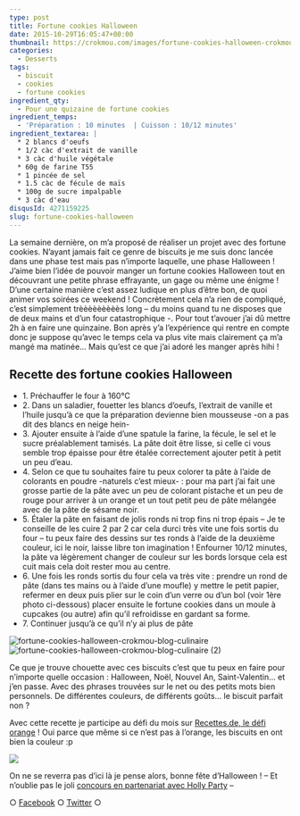 ```yaml
---
type: post
title: Fortune cookies Halloween
date: 2015-10-29T16:05:47+00:00
thumbnail: https://crokmou.com/images/fortune-cookies-halloween-crokmou-blog-culinaire-1.jpg
categories:
  - Desserts
tags:
  - biscuit
  - cookies
  - fortune cookies
ingredient_qty:
  - Pour une quizaine de fortune cookies
ingredient_temps:
  - 'Préparation : 10 minutes  | Cuisson : 10/12 minutes'
ingredient_textarea: |
  * 2 blancs d'oeufs
  * 1/2 càc d'extrait de vanille
  * 3 càc d'huile végétale
  * 60g de farine T55
  * 1 pincée de sel
  * 1.5 càc de fécule de maïs
  * 100g de sucre impalpable
  * 3 càc d'eau
disqusId: 4271159225
slug: fortune-cookies-halloween
---
```


La semaine dernière, on m’a proposé de réaliser un projet avec des fortune cookies. N’ayant jamais fait ce genre de biscuits je me suis donc lancée dans une phase test mais pas n’importe laquelle, une phase Halloween ! J’aime bien l’idée de pouvoir manger un fortune cookies Halloween tout en découvrant une petite phrase effrayante, un gage ou même une énigme ! D’une certaine manière c’est assez ludique en plus d’être bon, de quoi animer vos soirées ce weekend ! Concrètement cela n’a rien de compliqué, c’est simplement trèèèèèèèèès long – du moins quand tu ne disposes que de deux mains et d’un four catastrophique -. Pour tout t’avouer j’ai dû mettre 2h à en faire une quinzaine. Bon après y’a l’expérience qui rentre en compte donc je suppose qu’avec le temps cela va plus vite mais clairement ça m’a mangé ma matinée… Mais qu’est ce que j’ai adoré les manger après hihi !  

## Recette des fortune cookies Halloween

* 1\. Préchauffer le four à 160°C
* 2\. Dans un saladier, fouetter les blancs d’oeufs, l’extrait de vanille et l’huile jusqu’à ce que la préparation devienne bien mousseuse -on a pas dit des blancs en neige hein-
* 3\. Ajouter ensuite à l’aide d’une spatule la farine, la fécule, le sel et le sucre préalablement tamisés. La pâte doit être lisse, si celle ci vous semble trop épaisse pour être étalée correctement ajouter petit à petit un peu d’eau.
* 4\. Selon ce que tu souhaites faire tu peux colorer ta pâte à l’aide de colorants en poudre -naturels c’est mieux- : pour ma part j’ai fait une grosse partie de la pâte avec un peu de colorant pistache et un peu de rouge pour arriver à un orange et un tout petit peu de pâte mélangée avec de la pâte de sésame noir.
* 5\. Étaler la pâte en faisant de jolis ronds ni trop fins ni trop épais – Je te conseille de les cuire 2 par 2 car cela durci très vite une fois sortis du four – tu peux faire des dessins sur tes ronds à l’aide de la deuxième couleur, ici le noir, laisse libre ton imagination ! Enfourner 10/12 minutes, la pâte va légèrement changer de couleur sur les bords lorsque cela est cuit mais cela doit rester mou au centre.
* 6\. Une fois les ronds sortis du four cela va très vite : prendre un rond de pâte (dans tes mains ou à l’aide d’une moufle) y mettre le petit papier, refermer en deux puis plier sur le coin d’un verre ou d’un bol (voir 1ère photo ci-dessous) placer ensuite le fortune cookies dans un moule à cupcakes (ou autre) afin qu’il refroidisse en gardant sa forme.
* 7\. Continuer jusqu’à ce qu’il n’y ai plus de pâte

![fortune-cookies-halloween-crokmou-blog-culinaire](http://www.crokmou.com/wp-content/uploads/2015/10/fortune-cookies-halloween-crokmou-blog-culinaire.jpg) ![fortune-cookies-halloween-crokmou-blog-culinaire (2)](http://www.crokmou.com/wp-content/uploads/2015/10/fortune-cookies-halloween-crokmou-blog-culinaire-2.jpg)

Ce que je trouve chouette avec ces biscuits c’est que tu peux en faire pour n’importe quelle occasion : Halloween, Noël, Nouvel An, Saint-Valentin… et j’en passe. Avec des phrases trouvées sur le net ou des petits mots bien personnels. De différentes couleurs, de différents goûts… le biscuit parfait non ?

Avec cette recette je participe au défi du mois sur [Recettes.de, le défi orange](http://recettes.de/defi-orange) ! Oui parce que même si ce n’est pas à l’orange, les biscuits en ont bien la couleur :p

![](http://recettes.de/images/misc/defi-citrouille.400x300.png)

On ne se reverra pas d’ici là je pense alors, bonne fête d’Halloween ! – Et n’oublie pas le joli [concours en partenariat avec Holly Party](http://www.crokmou.com/2015/10/popcorn-halloween-avec-holly-party) –

○ [Facebook](https://www.facebook.com/crokmou.blog) ○ [Twitter](https://twitter.com/Crokmou) ○